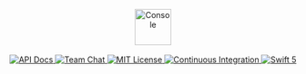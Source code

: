 <p align="center">
    <img src="https://user-images.githubusercontent.com/1342803/36577130-48a9046c-1823-11e8-8ca6-36cc7b9a6ac4.png" height="64" alt="Console">
    <br>
    <br>
    <a href="https://api.vapor.codes/console/master/ConsoleKit/index.html">
        <img src="http://img.shields.io/badge/api-docs-2196f3.svg" alt="API Docs">
    </a>
    <a href="http://vapor.team">
        <img src="https://img.shields.io/discord/431917998102675485.svg" alt="Team Chat">
    </a>
    <a href="LICENSE">
        <img src="http://img.shields.io/badge/license-MIT-brightgreen.svg" alt="MIT License">
    </a>
    <a href="https://circleci.com/gh/vapor/console">
        <img src="https://circleci.com/gh/vapor/console.svg?style=shield" alt="Continuous Integration">
    </a>
    <a href="https://swift.org">
        <img src="http://img.shields.io/badge/swift-4.1-brightgreen.svg" alt="Swift 5">
    </a>
</p>
